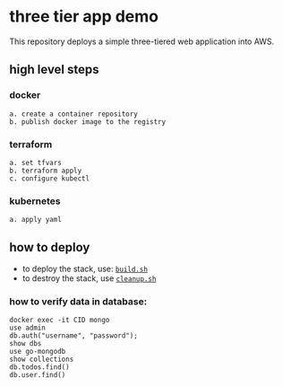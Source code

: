 # three tier app demo

This repository deploys a simple three-tiered web application into AWS.

## high level steps

### docker
    a. create a container repository
    b. publish docker image to the registry

### terraform
    a. set tfvars
    b. terraform apply
    c. configure kubectl

### kubernetes
    a. apply yaml

## how to deploy
- to deploy the stack, use: [`build.sh`](./build.sh)
- to destroy the stack, use [`cleanup.sh`](./cleanup.sh)

### how to verify data in database:
```
docker exec -it CID mongo
use admin
db.auth("username", "password");
show dbs
use go-mongodb
show collections
db.todos.find()
db.user.find()
```
